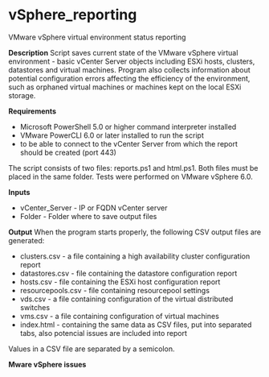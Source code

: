 # vSphere_reporting
VMware vSphere virtual environment status reporting

<b>Description</b>
Script saves current state of the VMware vSphere virtual environment - basic vCenter Server objects including ESXi hosts, clusters, datastores and virtual machines. 
Program also collects information about potential configuration errors affecting the efficiency of the environment, such as orphaned virtual machines or machines kept on the local ESXi storage.

<b>Requirements</b>
* Microsoft PowerShell 5.0 or higher command interpreter installed
* VMware PowerCLI 6.0 or later installed to run the script 
* to be able to connect to the vCenter Server from which the report should be created (port 443)

The script consists of two files: reports.ps1 and html.ps1. Both files must be placed in the same folder.
Tests were performed on VMware vSphere 6.0.

<b>Inputs</b>
 * vCenter_Server - IP or FQDN vCenter server
 * Folder - Folder where to save output files

<b>Output</b>
When the program starts properly, the following CSV output files are generated:
* clusters.csv - a file containing a high availability cluster configuration report
* datastores.csv - file containing the datastore configuration report
* hosts.csv - file containing the ESXi host configuration report
* resourcepools.csv - file containing resourcepool settings
* vds.csv - a file containing configuration of the virtual distributed switches
* vms.csv - a file containing configuration of virtual machines
* index.html - containing the same data as CSV files, put into separated tabs, also potencial issues are included into report 

Values in a CSV file are separated by a semicolon.

<b>Mware vSphere issues</b>

